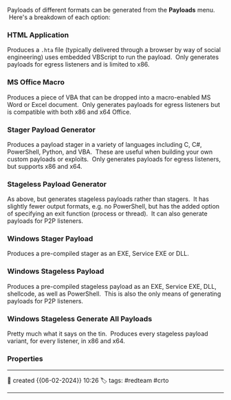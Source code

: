 
Payloads of different formats can be generated from the **Payloads** menu.  Here's a breakdown of each option:

### HTML Application

Produces a `.hta` file (typically delivered through a browser by way of social engineering) uses embedded VBScript to run the payload.  Only generates payloads for egress listeners and is limited to x86.  
  
### MS Office Macro

Produces a piece of VBA that can be dropped into a macro-enabled MS Word or Excel document.  Only generates payloads for egress listeners but is compatible with both x86 and x64 Office.

### Stager Payload Generator

Produces a payload stager in a variety of languages including C, C#, PowerShell, Python, and VBA.  These are useful when building your own custom payloads or exploits.  Only generates payloads for egress listeners, but supports x86 and x64.

### Stageless Payload Generator

As above, but generates stageless payloads rather than stagers.  It has slightly fewer output formats, e.g. no PowerShell, but has the added option of specifying an exit function (process or thread).  It can also generate payloads for P2P listeners.

### Windows Stager Payload

Produces a pre-compiled stager as an EXE, Service EXE or DLL.

### Windows Stageless Payload

Produces a pre-compiled stageless payload as an EXE, Service EXE, DLL, shellcode, as well as PowerShell.  This is also the only means of generating payloads for P2P listeners.

### Windows Stageless Generate All Payloads

Pretty much what it says on the tin.  Produces every stageless payload variant, for every listener, in x86 and x64.



### Properties
---
📆 created   {{06-02-2024}} 10:26
🏷️ tags: #redteam #crto  

---

